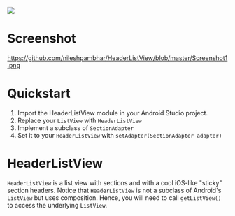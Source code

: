 
[![](https://jitpack.io/v/nileshpambhar/HeaderListView.svg)](https://jitpack.io/#nileshpambhar/HeaderListView)

# Screenshot

https://github.com/nileshpambhar/HeaderListView/blob/master/Screenshot1.png

# Quickstart

1. Import the HeaderListView module in your Android Studio project.
2. Replace your `ListView` with `HeaderListView`
3. Implement a subclass of `SectionAdapter`
4. Set it to your `HeaderListView` with `setAdapter(SectionAdapter adapter)`

# HeaderListView

`HeaderListView` is a list view with sections and with a cool iOS-like "sticky" section headers. Notice that `HeaderListView` is not a subclass of Android's `ListView` but uses composition. Hence, you will need to call `getListView()` to access the underlying `ListView`. 
